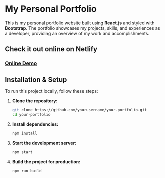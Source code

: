 # My Personal Portfolio

This is my personal portfolio website built using **React.js** and styled with **Bootstrap**. The portfolio showcases my projects, skills, and experiences as a developer, providing an overview of my work and accomplishments.

## Check it out online on Netlify

### [Online Demo](https://ghezel1995.github.io)

## Installation & Setup

To run this project locally, follow these steps:

1. **Clone the repository:**

    ```bash
    git clone https://github.com/yourusername/your-portfolio.git
    cd your-portfolio
    ```

2. **Install dependencies:**

    ```bash
    npm install
    ```

3. **Start the development server:**

    ```bash
    npm start
    ```

4. **Build the project for production:**

    ```bash
    npm run build
    ```

